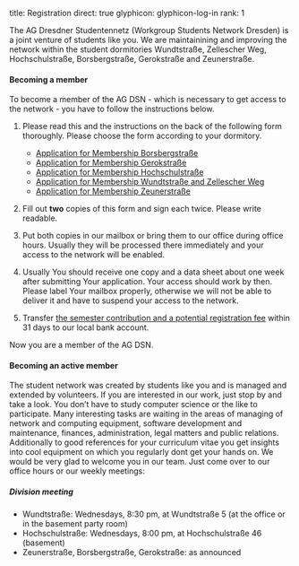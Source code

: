title: Registration
direct: true
glyphicon: glyphicon-log-in
rank: 1

The AG Dresdner Studentennetz (Workgroup Students Network Dresden) is a joint venture of students like you.
We are maintainining and improving the network within the student dormitories Wundtstraße, Zellescher Weg, Hochschulstraße, Borsbergstraße, Gerokstraße and Zeunerstraße.
#### Becoming a member
To become a member of the AG DSN - which is necessary to get access to the network - you have to follow the instructions below.

1. Please read this and the instructions on the back of the following form thoroughly. Please choose the form according to your dormitory.

    * [Application for Membership Borsbergstraße](../../documents/antrag_bor_en.pdf)
    * [Application for Membership Gerokstraße](../../documents/antrag_ger_en.pdf)
    * [Application for Membership Hochschulstraße](../../documents/antrag_hss_en.pdf)
    * [Application for Membership Wundtstraße and Zellescher Weg](../../documents/antrag_wu_en.pdf)
    * [Application for Membership Zeunerstraße](../../documents/antrag_zeu_de.pdf)

2. Fill out __two__ copies of this form and sign each twice. Please write readable.
3. Put both copies in our mailbox or bring them to our office during office hours. Usually they will be processed there immediately and your access to the network will be enabled.
4. Usually You should receive one copy and a data sheet about one week after submitting Your application. Your access should work by then. Please label Your mailbox properly, otherwise we will not be able to deliver it and have to suspend your access to the network.
5. Transfer [the semester contribution and a potential registration fee](../../membership/semester_contribution) within 31 days to our local bank account.

Now you are a member of the AG DSN.

#### Becoming an active member
The student network was created by students like you and is managed and extended by volunteers. If you are interested in our work, just stop by and take a look. You don’t have to study computer science or the like to participate.
Many interesting tasks are waiting in the areas of managing of network and computing equipment, software development and maintenance, finances, administration, legal matters and public relations.
Additionally to good references for your curriculum vitae you get insights into cool equipment on which you regularly dont get your hands on.
We would be very glad to welcome you in our team. Just come over to our office hours or our weekly meetings:

##### Division meeting
* Wundtstraße: Wednesdays, 8:30 pm, at Wundtstraße 5 (at the office or in the basement party room)
* Hochschulstraße: Wednesdays, 8:00 pm, at Hochschulstraße 46 (basement)
* Zeunerstraße, Borsbergstraße, Gerokstraße: as announced

